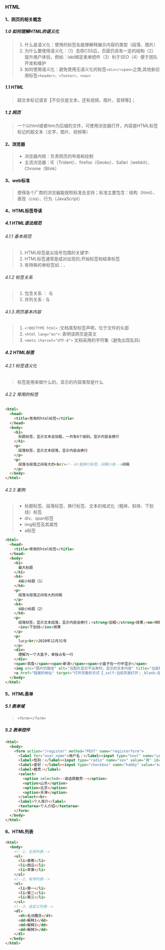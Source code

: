 ### HTML

#### 1、网页的相关概念

##### 1.0 如何理解HTML的语义化

> 1. 什么是语义化：使用的标签名能够解释展示内容的类型（段落、图片）
> 2. 为什么要使用语义化：（1）去除CSS后，页面仍具有一定的结构（2）提升用户体验，例如：labl绑定表单控件（3）利于SEO（4）便于团队开发和维护
> 3. 如何使用语义化：避免使用无语义化的标签`<div>/<span>`之类;其他新应用标签`<header>、<footer>、<nav>`

##### 1.1 HTML

> 超文本标记语言【不仅仅是文本，还有视频、图片、音频等】；

##### 1.2 网页

> 一个以html或者htm为后缀的文件，可使用浏览器打开，内容是HTML标签标记的超文本（文字，图片、视频等）

#### 2、浏览器

> + 浏览器内核：负责网页的布局和绘制
> + 主流浏览器：IE（Trident）、firefox（Geoko）、Safari（webkit）、Chrome（Blink）

#### 3、web标准

> 使得各个厂商的浏览器能按照标准去支持；标准主要包含：结构（html）、表现（css）、行为（JavaScript）

#### 4、HTML标签导读

##### 4.1 HTML语法规范

###### 4.1.1 基本规范

> 1. HTML标签是尖括号包围的关键字:<html>
> 2. HTML标签通常是成对出现的<html></html>;开始标签和结束标签
> 3. 有特殊的单标签如：<img/>、<br/>

###### 4.1.2 标签关系

> 1. 包含关系 ： <html>与<body>
> 2. 并列关系 : <head>与<body>

###### 4.1.3 网页基本内容

> 1. `<!DOCTYPE html>` :文档类型标签声明，位于文件的头部 
> 2. `<html lang="en">`: 表明该网页是英文
> 3. `<meta charset="UTF-8">` 文档采用的字符集（避免出现乱码）

##### 4.2 HTML标签

###### 4.2.1 标签语义化

> 标签是用来做什么的，显示的内容类型是什么

###### 4.2.2 常用的标签

```html
<html>
  <head>
    <title>常用的html标签</title>
  </head>
  <body>
    <h1>
      标题标签，显示文本会加粗，一共有6个级别。显示内容会换行
    </h1>
    <p>
      段落标签，显示文本段落，显示内容会换行
    </p>
    <p>
      段落与段落之间有大的<br/><!--br是换行标签，间隔小些-->间隔
    </p>
  </body>
</html>
```

###### 4.2.3 案例

> + 标题标签、段落标签、换行标签、文本的格式化（粗体、斜体、下划线）标签
> + div、span标签
> + img标签及其属性
> + a标签

```html
<html>
  <head>
    <title>常用的html标签</title>
  </head>
  <body>
    <h1>
      最大标题
    </h1>
    <h4>
      4级小标题（1）
    </h4>
    <p>
      段落与段落之间有大的间隔
    </p>
    <h4>
      4级小标题（2）
    </h4>
    <p>
      段落标签，显示文本段落，显示内容会换行；<strong>加粗</strong>效果;<em>倾斜</em>效果;<del>删除</del>效果
      <ins>下划线</ins>效果
    </p>
    <p>
      lucy<br/>2020年12月31号
    </p>
    <div>
      理解为一个大盒子，单独占有一行
    </div>
    <span>百度</span><span>新浪</span><span>小盒子在一行中显示</span>
    <img src="图片的路径" alt="当图片显示不出来时，显示的文本内容" title="当鼠标落在图片上，显示的提示信息" width="图像宽度" height="图像高度【修改其中一个，会自动等比例缩放】" />
    <a href="链接的地址" target="打开页面的方式【_self:当前页面打开；_blank:在新窗口打开】">文本或者图片</a>
  </body>
</html>
```

#### 5、HTML表单

##### 5.1 表单域

> `<form></form>`

##### 5.2 表单控件

```html
<html>
  <body>
    <form action="/register" method="POST" name="registerform">
      <label for="user_name">用户名：</label><input type="text" name="username" id="user_name"><br>
      <label>性别：</label><input type="radio" name="sex" value="男" id="man"><labl for="name">男</labl><input type="radio" name="sex" value="女" id="woman"><labl for="woman">女</labl><br>
      <label>爱好：</label><input type="checkbox" name="hobby" value="eat"><label>美食</label><input type="checkbox" name="hobby" value="sport"><label>运动</label><br>
      <label>籍贯:</label>
      <select>
        <option selected>--请选择籍贯--</option>
        <option>山东</option>
        <option>北京</option>
        <option>天津</option>
      </select><br>
      <label>个人简介</label>
      <textarea>个人介绍</textarea>
    </form>
  </body>
</html>
```

#### 6、HTML列表

```html
<html>
  <body>
    <!--1、无序列表-->
    <ul>
      <li>香蕉</li>
      <li>西瓜</li>
      <li>苹果</li>
    </ul>
    <!--2、有序列表-->
    <ol>
      <li>第一</li>
      <li>第二</li>
      <li>第三</li>
    </ol>
    <!--3、自定义列表-->
    <dl>
      <dt>名词概念</dt>
      <dd>解释1</dd>
      <dd>解释2</dd>
      <dd>解释3</dd>
    </dl>
  </body>
</html>
```

